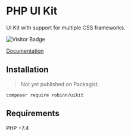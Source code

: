 # PHP UI Kit

UI Kit with support for multiple CSS frameworks.

![Visitor Badge](https://visitor-badge.laobi.icu/badge?page_id=RobiNN1.PHP-UI-Kit)

[Documentation](docs)

## Installation

>Not yet published on Packagist.

```
composer require robinn/uikit
```

## Requirements

PHP +7.4
